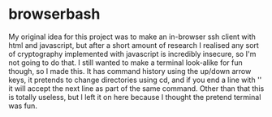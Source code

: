 # browserbash
My original idea for this project was to make an in-browser ssh client with html and javascript, but after a short amount of research I realised any sort of cryptography implemented with javascript is incredibly insecure, so I'm not going to do that. I still wanted to make a terminal look-alike for fun though, so I made this. It has command history using the up/down arrow keys,  it pretends to change directories using cd, and if you end a line with '\' it will accept the next line as part of the same command. Other than that this is totally useless, but I left it on here because I thought the pretend terminal was fun.
